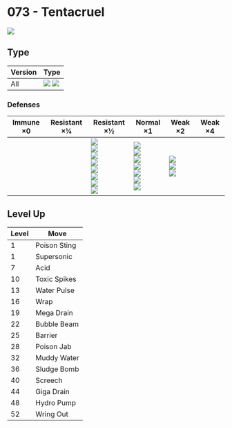 # 073 - Tentacruel
![][073]

## Type

Version | Type
---     | ---
All     | ![][water]  ![][poison]

### Defenses

Immune ×0 | Resistant ×¼ | Resistant ×½                                                                                                    | Normal ×1                                                                                           | Weak ×2                                          | Weak ×4
---       | ---          | ---                                                                                                             | ---                                                                                                 | ---                                              | ---
&nbsp;    | &nbsp;       | ![][fighting]<br>![][poison]<br>![][bug]<br>![][steel]<br>![][fire]<br>![][water]<br>![][ice]<br>![][fairy]<br> | ![][normal]<br>![][flying]<br>![][rock]<br>![][ghost]<br>![][grass]<br>![][dragon]<br>![][dark]<br> | ![][ground]<br>![][electric]<br>![][psychic]<br> | &nbsp;

## Level Up

Level | Move
---   | ---
1     | Poison Sting
1     | Supersonic
7     | Acid
10    | Toxic Spikes
13    | Water Pulse
16    | Wrap
19    | Mega Drain
22    | Bubble Beam
25    | Barrier
28    | Poison Jab
32    | Muddy Water
36    | Sludge Bomb
40    | Screech
44    | Giga Drain
48    | Hydro Pump
52    | Wring Out

[073]: ../img/pokemon/073.png
[normal]: ../img/types/normal.png
[fire]: ../img/types/fire.png
[fighting]: ../img/types/fighting.png
[water]: ../img/types/water.png
[flying]: ../img/types/flying.png
[grass]: ../img/types/grass.png
[poison]: ../img/types/poison.png
[electric]: ../img/types/electric.png
[ground]: ../img/types/ground.png
[psychic]: ../img/types/psychic.png
[rock]: ../img/types/rock.png
[ice]: ../img/types/ice.png
[bug]: ../img/types/bug.png
[dragon]: ../img/types/dragon.png
[ghost]: ../img/types/ghost.png
[dark]: ../img/types/dark.png
[steel]: ../img/types/steel.png
[fairy]: ../img/types/fairy.png
